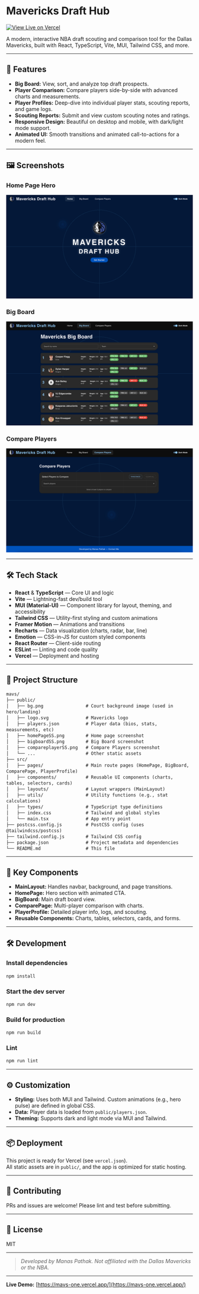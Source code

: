# Mavericks Draft Hub

[![View Live on Vercel](https://img.shields.io/badge/Live%20Site-mavs--one.vercel.app-blue?logo=vercel)](https://mavs-one.vercel.app/)

A modern, interactive NBA draft scouting and comparison tool for the Dallas Mavericks, built with React, TypeScript, Vite, MUI, Tailwind CSS, and more.

---

## 🚀 Features

- **Big Board:** View, sort, and analyze top draft prospects.
- **Player Comparison:** Compare players side-by-side with advanced charts and measurements.
- **Player Profiles:** Deep-dive into individual player stats, scouting reports, and game logs.
- **Scouting Reports:** Submit and view custom scouting notes and ratings.
- **Responsive Design:** Beautiful on desktop and mobile, with dark/light mode support.
- **Animated UI:** Smooth transitions and animated call-to-actions for a modern feel.

---

## 🖼️ Screenshots

### Home Page Hero

![Home Page](public/homePageSS.png)

### Big Board

![Big Board](public/bigboardSS.png)

### Compare Players

![Compare Players](public/compareplayerSS.png)

---

## 🛠️ Tech Stack

- **React** & **TypeScript** — Core UI and logic
- **Vite** — Lightning-fast dev/build tool
- **MUI (Material-UI)** — Component library for layout, theming, and accessibility
- **Tailwind CSS** — Utility-first styling and custom animations
- **Framer Motion** — Animations and transitions
- **Recharts** — Data visualization (charts, radar, bar, line)
- **Emotion** — CSS-in-JS for custom styled components
- **React Router** — Client-side routing
- **ESLint** — Linting and code quality
- **Vercel** — Deployment and hosting

---

## 📁 Project Structure

```
mavs/
├── public/
│   ├── bg.png                # Court background image (used in hero/landing)
│   ├── logo.svg              # Mavericks logo
│   ├── players.json          # Player data (bios, stats, measurements, etc)
│   ├── homePageSS.png        # Home page screenshot
│   ├── bigboardSS.png        # Big Board screenshot
│   ├── compareplayerSS.png   # Compare Players screenshot
│   └── ...                   # Other static assets
├── src/
│   ├── pages/                # Main route pages (HomePage, BigBoard, ComparePage, PlayerProfile)
│   ├── components/           # Reusable UI components (charts, tables, selectors, cards)
│   ├── layouts/              # Layout wrappers (MainLayout)
│   ├── utils/                # Utility functions (e.g., stat calculations)
│   ├── types/                # TypeScript type definitions
│   ├── index.css             # Tailwind and global styles
│   └── main.tsx              # App entry point
├── postcss.config.js         # PostCSS config (uses @tailwindcss/postcss)
├── tailwind.config.js        # Tailwind CSS config
├── package.json              # Project metadata and dependencies
└── README.md                 # This file
```

---

## 🧩 Key Components

- **MainLayout:** Handles navbar, background, and page transitions.
- **HomePage:** Hero section with animated CTA.
- **BigBoard:** Main draft board view.
- **ComparePage:** Multi-player comparison with charts.
- **PlayerProfile:** Detailed player info, logs, and scouting.
- **Reusable Components:** Charts, tables, selectors, cards, and forms.

---

## 🛠️ Development

### Install dependencies

```sh
npm install
```

### Start the dev server

```sh
npm run dev
```

### Build for production

```sh
npm run build
```

### Lint

```sh
npm run lint
```

---

## ⚙️ Customization

- **Styling:** Uses both MUI and Tailwind. Custom animations (e.g., hero pulse) are defined in global CSS.
- **Data:** Player data is loaded from `public/players.json`.
- **Theming:** Supports dark and light mode via MUI and Tailwind.

---

## 📦 Deployment

This project is ready for Vercel (see `vercel.json`).  
All static assets are in `public/`, and the app is optimized for static hosting.

---

## 🤝 Contributing

PRs and issues are welcome! Please lint and test before submitting.

---

## 📄 License

MIT

---

> _Developed by Manas Pathak. Not affiliated with the Dallas Mavericks or the NBA._

---

**Live Demo:** [https://mavs-one.vercel.app/](https://mavs-one.vercel.app/)
